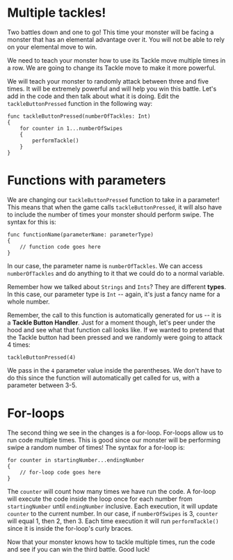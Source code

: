 Multiple tackles!
================
Two battles down and one to go! This time your monster will be facing a monster that has an elemental advantage over it. You will not be able to rely on your elemental move to win. 

We need to teach your monster how to use its Tackle move multiple times in a row. We are going to change its Tackle move to make it more powerful.

We will teach your monster to randomly attack between three and five times. It will be extremely powerful and will help you win this battle. Let's add in the code and then talk about what it is doing. Edit the ```tackleButtonPressed``` function in the following way:

	func tackleButtonPressed(numberOfTackles: Int)
	{
		for counter in 1...numberOfSwipes
		{
			performTackle()
		}
	}

Functions with parameters
=======================
We are changing our ```tackleButtonPressed``` function to take in a parameter! This means that when the game calls ```tackleButtonPressed```, it will also have to include the number of times your monster should perform swipe. The syntax for this is:

	func functionName(parameterName: parameterType)
	{
		// function code goes here
	}

In our case, the parameter name is ```numberOfTackles```. We can access ```numberOfTackles``` and do anything to it that we could do to a normal variable.

Remember how we talked about ```Strings``` and ```Ints```? They are different **types**. In this case, our parameter type is ```Int``` -- again, it's just a fancy name for a whole number.

Remember, the call to this function is automatically generated for us -- it is a **Tackle Button Handler**. Just for a moment though, let's peer under the hood and see what that function call looks like. If we wanted to pretend that the Tackle button had been pressed and we randomly were going to attack 4 times:

	tackleButtonPressed(4)
	
We pass in the ```4``` parameter value inside the parentheses. We don't have to do this since the function will automatically get called for us, with a parameter between 3-5.


For-loops
=========
The second thing we see in the changes is a for-loop. For-loops allow us to run code multiple times<!--, even if we do not know how many times we will want to run it when we are writing the code-->. This is good since our monster will be performing swipe a random number of times! The syntax for a for-loop is:

	for counter in startingNumber...endingNumber
	{
		// for-loop code goes here
	}

The ```counter``` will count how many times we have run the code. A for-loop will execute the code inside the loop once for each number from ```startingNumber``` until ```endingNumber``` inclusive. Each execution, it will update ```counter``` to the current number. In our case, if ```numberOfSwipes``` is 3, ```counter``` will equal 1, then 2, then 3. Each time execution it will run ```performTackle()``` since it is inside the for-loop's curly braces.

Now that your monster knows how to tackle multiple times, run the code and see if you can win the third battle. Good luck!